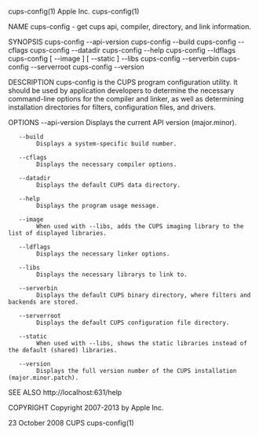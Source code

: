 cups-config(1)                                                                                    Apple Inc.                                                                                   cups-config(1)



NAME
       cups-config - get cups api, compiler, directory, and link information.

SYNOPSIS
       cups-config --api-version
       cups-config --build
       cups-config --cflags
       cups-config --datadir
       cups-config --help
       cups-config --ldflags
       cups-config [ --image ] [ --static ] --libs
       cups-config --serverbin
       cups-config --serverroot
       cups-config --version

DESCRIPTION
       cups-config is the CUPS program configuration utility. It should be used by application developers to determine the necessary command-line options for the compiler and linker, as well as determining
       installation directories for filters, configuration files, and drivers.

OPTIONS
       --api-version
            Displays the current API version (major.minor).

       --build
            Displays a system-specific build number.

       --cflags
            Displays the necessary compiler options.

       --datadir
            Displays the default CUPS data directory.

       --help
            Displays the program usage message.

       --image
            When used with --libs, adds the CUPS imaging library to the list of displayed libraries.

       --ldflags
            Displays the necessary linker options.

       --libs
            Displays the necessary librarys to link to.

       --serverbin
            Displays the default CUPS binary directory, where filters and backends are stored.

       --serverroot
            Displays the default CUPS configuration file directory.

       --static
            When used with --libs, shows the static libraries instead of the default (shared) libraries.

       --version
            Displays the full version number of the CUPS installation (major.minor.patch).

SEE ALSO
       http://localhost:631/help

COPYRIGHT
       Copyright 2007-2013 by Apple Inc.



23 October 2008                                                                                      CUPS                                                                                      cups-config(1)
